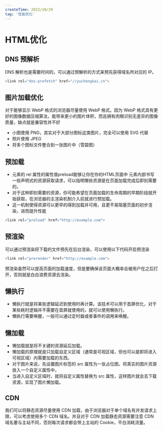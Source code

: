 ```yaml
---
createTime: 2022/10/29
tag: '性能优化'
---
```

# HTML优化

## DNS 预解析

DNS 解析也是需要时间的，可以通过预解析的方式来预先获得域名所对应的 IP。

```javascript
<link rel="dns-prefetch" href="//yuchengkai.cn">
```

## 图片加载优化

对于能够显示 WebP 格式的浏览器尽量使用 WebP 格式。因为 WebP 格式具有更好的图像数据压缩算法，能带来更小的图片体积，而且拥有肉眼识别无差异的图像质量，缺点就是兼容性并不好

* 小图使用 PNG，其实对于大部分图标这类图片，完全可以使用 SVG 代替
* 照片使用 JPEG
* 将多个图标文件整合到一张图片中（雪碧图）

## 预加载

* 元素的 rel 属性的属性值preload能够让你在你的HTML页面中 元素内部书写一些声明式的资源获取请求，可以指明哪些资源是在页面加载完成后即刻需要的。
* 对于这种即刻需要的资源，你可能希望在页面加载的生命周期的早期阶段就开始获取，在浏览器的主渲染机制介入前就进行预加载。
* 这一机制使得资源可以更早的得到加载并可用，且更不易阻塞页面的初步渲染，进而提升性能

```javascript
<link rel="preload" href="http://example.com">
```

## 预渲染

可以通过预渲染将下载的文件预先在后台渲染，可以使用以下代码开启预渲染

```javascript
<link rel="prerender" href="http://example.com">
```

预渲染虽然可以提高页面的加载速度，但是要确保该页面大概率会被用户在之后打开，否则就是白白浪费资源去渲染。

## 懒执行

* 懒执行就是将某些逻辑延迟到使用时再计算。该技术可以用于首屏优化，对于某些耗时逻辑并不需要在首屏就使用的，就可以使用懒执行。
* 懒执行需要唤醒，一般可以通过定时器或者事件的调用来唤醒。

## 懒加载

* 懒加载就是将不关键的资源延后加载。
* 懒加载的原理就是只加载自定义区域（通常是可视区域，但也可以是即将进入可视区域）内需要加载的东西。
* 对于图片来说，先设置图片标签的 src 属性为一张占位图，将真实的图片资源放入一个自定义属性中，
* 当进入自定义区域时，就将自定义属性替换为 src 属性，这样图片就会去下载资源，实现了图片懒加载。

## CDN

我们可以将静态资源尽量使用 CDN 加载，由于浏览器对于单个域名有并发请求上限，可以考虑使用多个 CDN 域名。并且对于 CDN 加载静态资源需要注意 CDN 域名要与主站不同，否则每次请求都会带上主站的 Cookie，平白消耗流量。
